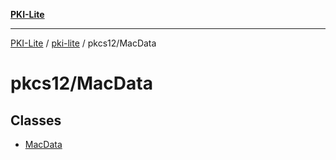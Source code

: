 [**PKI-Lite**](../../../README.md)

---

[PKI-Lite](../../../README.md) / [pki-lite](../../README.md) / pkcs12/MacData

# pkcs12/MacData

## Classes

- [MacData](classes/MacData.md)
